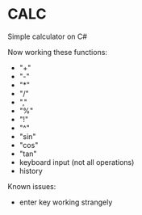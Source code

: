 # CALC

Simple calculator on C#

Now working these functions:

* "+"
* "-"
* "*"
* "/"
* ","
* "%"
* "!"
* "^"
* "sin"
* "cos"
* "tan" 
* keyboard input (not all operations)
* history

Known issues: 
* enter key working strangely